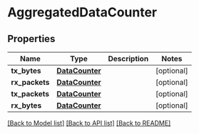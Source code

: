 # AggregatedDataCounter

## Properties
Name | Type | Description | Notes
------------ | ------------- | ------------- | -------------
**tx_bytes** | [**DataCounter**](DataCounter.md) |  | [optional] 
**rx_packets** | [**DataCounter**](DataCounter.md) |  | [optional] 
**tx_packets** | [**DataCounter**](DataCounter.md) |  | [optional] 
**rx_bytes** | [**DataCounter**](DataCounter.md) |  | [optional] 

[[Back to Model list]](../README.md#documentation-for-models) [[Back to API list]](../README.md#documentation-for-api-endpoints) [[Back to README]](../README.md)

